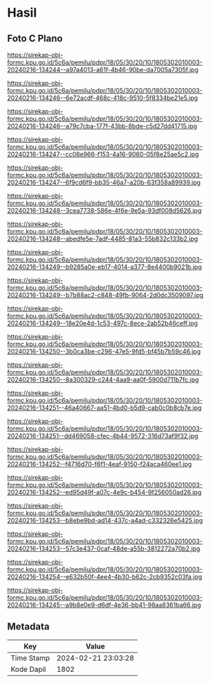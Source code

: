 # Hasil

## Foto C Plano

https://sirekap-obj-formc.kpu.go.id/5c6a/pemilu/pdpr/18/05/30/20/10/1805302010003-20240216-134244--a97a4013-a61f-4b46-90be-da7005a7305f.jpg

https://sirekap-obj-formc.kpu.go.id/5c6a/pemilu/pdpr/18/05/30/20/10/1805302010003-20240216-134246--6e72acdf-468c-418c-9510-5f8334be21e5.jpg

https://sirekap-obj-formc.kpu.go.id/5c6a/pemilu/pdpr/18/05/30/20/10/1805302010003-20240216-134246--a79c7cba-177f-43bb-8bde-c5d27dd41715.jpg

https://sirekap-obj-formc.kpu.go.id/5c6a/pemilu/pdpr/18/05/30/20/10/1805302010003-20240216-134247--cc08e966-f153-4a16-9060-05f8e25ae5c2.jpg

https://sirekap-obj-formc.kpu.go.id/5c6a/pemilu/pdpr/18/05/30/20/10/1805302010003-20240216-134247--6f9cd6f9-bb35-46a7-a20b-63f358a89939.jpg

https://sirekap-obj-formc.kpu.go.id/5c6a/pemilu/pdpr/18/05/30/20/10/1805302010003-20240216-134248--3cea7738-586e-4f6e-9e5a-93df008d5626.jpg

https://sirekap-obj-formc.kpu.go.id/5c6a/pemilu/pdpr/18/05/30/20/10/1805302010003-20240216-134248--abedfe5e-7adf-4485-81a3-55b832c133b2.jpg

https://sirekap-obj-formc.kpu.go.id/5c6a/pemilu/pdpr/18/05/30/20/10/1805302010003-20240216-134249--b9285a0e-eb17-4014-a377-8e4400b9021b.jpg

https://sirekap-obj-formc.kpu.go.id/5c6a/pemilu/pdpr/18/05/30/20/10/1805302010003-20240216-134249--b7b88ac2-c848-49fb-9064-2d0dc3509097.jpg

https://sirekap-obj-formc.kpu.go.id/5c6a/pemilu/pdpr/18/05/30/20/10/1805302010003-20240216-134249--18e20e4d-1c53-497c-8ece-2ab52b46ceff.jpg

https://sirekap-obj-formc.kpu.go.id/5c6a/pemilu/pdpr/18/05/30/20/10/1805302010003-20240216-134250--3b0ca3be-c296-47e5-9fd5-bf45b7b59c46.jpg

https://sirekap-obj-formc.kpu.go.id/5c6a/pemilu/pdpr/18/05/30/20/10/1805302010003-20240216-134250--8a300329-c244-4aa9-aa0f-5900d711b7fc.jpg

https://sirekap-obj-formc.kpu.go.id/5c6a/pemilu/pdpr/18/05/30/20/10/1805302010003-20240216-134251--46a40667-aa51-4bd0-b5d9-cab0c0b8cb7e.jpg

https://sirekap-obj-formc.kpu.go.id/5c6a/pemilu/pdpr/18/05/30/20/10/1805302010003-20240216-134251--dd469058-cfec-4b44-9572-316d73af9f32.jpg

https://sirekap-obj-formc.kpu.go.id/5c6a/pemilu/pdpr/18/05/30/20/10/1805302010003-20240216-134252--f4716d70-f6f1-4eaf-9150-f24aca460ee1.jpg

https://sirekap-obj-formc.kpu.go.id/5c6a/pemilu/pdpr/18/05/30/20/10/1805302010003-20240216-134252--ed95d49f-a07c-4e9c-b454-9f256050ad26.jpg

https://sirekap-obj-formc.kpu.go.id/5c6a/pemilu/pdpr/18/05/30/20/10/1805302010003-20240216-134253--b8ebe9bd-ad14-437c-a4ad-c332326e5425.jpg

https://sirekap-obj-formc.kpu.go.id/5c6a/pemilu/pdpr/18/05/30/20/10/1805302010003-20240216-134253--57c3e437-0caf-48de-a55b-3812272a70b2.jpg

https://sirekap-obj-formc.kpu.go.id/5c6a/pemilu/pdpr/18/05/30/20/10/1805302010003-20240216-134254--e632b50f-4ee4-4b30-b62c-2cb9352c03fa.jpg

https://sirekap-obj-formc.kpu.go.id/5c6a/pemilu/pdpr/18/05/30/20/10/1805302010003-20240216-134245--a9b8e0e9-d6df-4e36-bb41-98aa8361ba66.jpg


## Metadata

| Key        | Value               |
| ---------- | ------------------- |
| Time Stamp | 2024-02-21 23:03:28 |
| Kode Dapil | 1802                |



